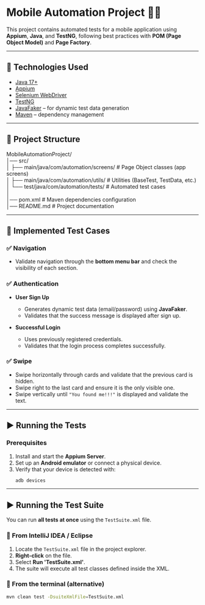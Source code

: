 # Mobile Automation Project 📱🤖

This project contains automated tests for a mobile application using **Appium**, **Java**, and **TestNG**, following best practices with **POM (Page Object Model)** and **Page Factory**.

---

## 📌 Technologies Used
- [Java 17+](https://adoptium.net/)  
- [Appium](https://appium.io/)  
- [Selenium WebDriver](https://www.selenium.dev/)  
- [TestNG](https://testng.org/)  
- [JavaFaker](https://github.com/DiUS/java-faker) – for dynamic test data generation  
- [Maven](https://maven.apache.org/) – dependency management  

---

## 📂 Project Structure
MobileAutomationProject/<br>
│── src/<br>
│ ├── main/java/com/automation/screens/ # Page Object classes (app screens)<br>
│ ├── main/java/com/automation/utils/ # Utilities (BaseTest, TestData, etc.)<br>
│ └── test/java/com/automation/tests/ # Automated test cases<br>
│<br>
│── pom.xml # Maven dependencies configuration<br>
│── README.md # Project documentation<br>



---

## 🧪 Implemented Test Cases
### ✅ Navigation
- Validate navigation through the **bottom menu bar** and check the visibility of each section.  

### ✅ Authentication
- **User Sign Up**  
  - Generates dynamic test data (email/password) using **JavaFaker**.  
  - Validates that the success message is displayed after sign up.  

- **Successful Login**  
  - Uses previously registered credentials.  
  - Validates that the login process completes successfully.  

### ✅ Swipe
- Swipe horizontally through cards and validate that the previous card is hidden.  
- Swipe right to the last card and ensure it is the only visible one.  
- Swipe vertically until `"You found me!!!"` is displayed and validate the text.  

---

## ▶️ Running the Tests
### Prerequisites
1. Install and start the **Appium Server**.  
2. Set up an **Android emulator** or connect a physical device.  
3. Verify that your device is detected with:  
   ```bash
   adb devices

---

## ▶️ Running the Test Suite

You can run **all tests at once** using the `TestSuite.xml` file.

### 🔹 From IntelliJ IDEA / Eclipse
1. Locate the `TestSuite.xml` file in the project explorer.  
2. **Right-click** on the file.  
3. Select **Run 'TestSuite.xml'**.  
4. The suite will execute all test classes defined inside the XML.  

### 🔹 From the terminal (alternative)
```bash
mvn clean test -DsuiteXmlFile=TestSuite.xml
